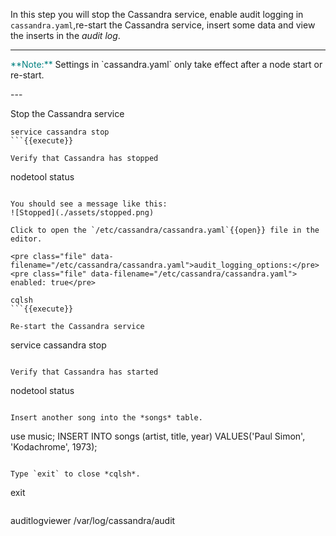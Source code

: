 In this step you will stop the Cassandra service, enable audit logging in `cassandra.yaml`,re-start the Cassandra service, insert some data and view the inserts in the *audit log*.

---
<p>
<span style="color:teal">**Note:**</span> 
Settings in `cassandra.yaml` only take effect after a node start or re-start.
</p>
---

Stop the Cassandra service
```
service cassandra stop
```{{execute}}

Verify that Cassandra has stopped
```
nodetool status
```{{execute}}

You should see a message like this:
![Stopped](./assets/stopped.png)

Click to open the `/etc/cassandra/cassandra.yaml`{{open}} file in the editor.

<pre class="file" data-filename="/etc/cassandra/cassandra.yaml">audit_logging_options:</pre>
<pre class="file" data-filename="/etc/cassandra/cassandra.yaml">    enabled: true</pre>

cqlsh
```{{execute}}

Re-start the Cassandra service
```
service cassandra stop
```{{execute}}

Verify that Cassandra has started
```
nodetool status
```{{execute}}

Insert another song into the *songs* table.
```
use music;
INSERT INTO songs (artist, title, year) VALUES('Paul Simon', 'Kodachrome', 1973);
```{{execute}}

Type `exit` to close *cqlsh*.
```
exit
```{{execute}}

```
auditlogviewer /var/log/cassandra/audit
```{{execute}}